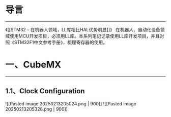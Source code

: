 # 导言
---
《[[STM32 - 在机器人领域，LL库相比HAL优势明显]]》
在机器人、自动化设备领域使用MCU开发项目，必须用LL库。本系列笔记记录使用LL库开发项目，并且对照《STM32F1中文参考手册》，梳理寄存器的使用。

# 一、CubeMX
---
## 1.1、Clock Configuration
![[Pasted image 20250213205024.png | 900]]
![[Pasted image 20250213205328.png | 900]]